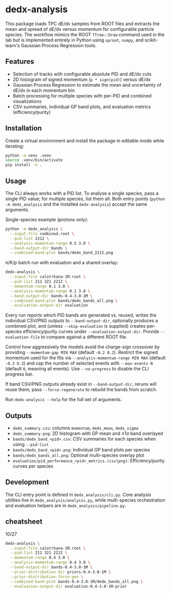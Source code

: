 # dedx-analysis

This package loads TPC dE/dx samples from ROOT files and extracts the mean and spread of dE/dx versus momentum for configurable particle species. The workflow mimics the ROOT `TTree::Draw` command used in the lab but is implemented entirely in Python using `uproot`, `numpy`, and scikit-learn's Gaussian Process Regression tools.

## Features

- Selection of tracks with configurable absolute PID and dE/dx cuts
- 2D histogram of signed momentum (`p * sign(pid)`) versus dE/dx
- Gaussian Process Regression to estimate the mean and uncertainty of dE/dx in each momentum bin
- Batch processing for multiple species with per-PID and combined visualizations
- CSV summaries, individual GP band plots, and evaluation metrics (efficiency/purity)

## Installation

Create a virtual environment and install the package in editable mode while iterating:

```bash
python -m venv .venv
source .venv/bin/activate
pip install -e .
```

## Usage

The CLI always works with a PID list. To analyse a single species, pass a single PID value; for multiple species, list them all. Both entry points (`python -m dedx_analysis` and the installed `dedx-analysis`) accept the same arguments.

Single-species example (protons only):

```bash
python -m dedx_analysis \
  --input-file combined.root \
  --pid-list 2212 \
  --analysis-momentum-range 0.5 3.0 \
  --band-output-dir bands \
  --combined-band-plot bands/dedx_band_2212.png
```

π/K/p batch run with evaluation and a shared overlay:

```bash
dedx-analysis \
  --input-file calotrkana-1M.root \
  --pid-list 211 321 2212 \
  --momentum-range 0.1 3.0 \
  --analysis-momentum-range 0.1 3.0 \
  --band-output-dir bands-0.4-3.0-1M \
  --combined-band-plot bands/dedx_bands_all.png \
  --evaluation-output-dir evaluation
```

Every run reports which PID bands are generated vs. reused, writes the individual CSV/PNG outputs to `--band-output-dir`, optionally produces a combined plot, and (unless `--skip-evaluation` is supplied) creates per-species efficiency/purity curves under `--evaluation-output-dir`. Provide `--evaluation-file` to compare against a different ROOT file.

Control how aggressively the models avoid the charge-sign crossover by providing `--momentum-gap MIN MAX` (default `-0.2 0.2`). Restrict the signed momentum used for the fits via `--analysis-momentum-range MIN MAX` (default `-0.3 0.3`) and cap the number of selected events with `--max-events N` (default `0`, meaning all events). Use `--no-progress` to disable the CLI progress bar.

If band CSV/PNG outputs already exist in `--band-output-dir`, reruns will reuse them; pass `--force-regenerate` to rebuild the bands from scratch.

Run `dedx-analysis --help` for the full set of arguments.

## Outputs

- `dedx_summary.csv`: columns `momentum`, `dedx_mean`, `dedx_sigma`
- `dedx_summary.png`: 2D histogram with GP mean and ±1σ band overlayed
- `bands/dedx_band_<pid>.csv`: CSV summaries for each species when using `--pid-list`
- `bands/dedx_band_<pid>.png`: Individual GP band plots per species
- `bands/dedx_bands_all.png`: Optional multi-species overlay plot
- `evaluation/pid_performance_<pid>_metrics.(csv|png)`: Efficiency/purity curves per species

## Development

The CLI entry point is defined in `dedx_analysis/cli.py`. Core analysis utilities live in `dedx_analysis/analysis.py`, while multi-species orchestration and evaluation helpers are in `dedx_analysis/pipeline.py`.

## cheatsheet


10/27
```bash
dedx-analysis \
  --input-file calotrkana-1M.root \
  --pid-list 211 321 2212 \
  --momentum-range 0.4 3.0 \
  --analysis-momentum-range 0.4 3.0 \
  --band-output-dir bands-0.4-3.0-1M \
  --prior-distribution-dir priors-0.4-3.0-1M \
  --prior-distribution-force-gen \
  --combined-band-plot bands-0.4-3.0-1M/dedx_bands_all.png \
  --evaluation-output-dir evaluation-0.4-3.0-1M-prior
```